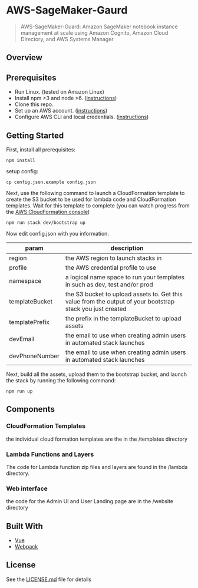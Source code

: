 # AWS-SageMaker-Gaurd

> AWS-SageMaker-Guard: Amazon SageMaker notebook instance management at scale using Amazon Cognito, Amazon Cloud Directory, and AWS Systems Manager

## Overview

## Prerequisites

- Run Linux. (tested on Amazon Linux)
- Install npm >3 and node >6. ([instructions](https://nodejs.org/en/download/))
- Clone this repo.
- Set up an AWS account. ([instructions](https://AWS.amazon.com/free/?sc_channel=PS&sc_campaign=acquisition_US&sc_publisher=google&sc_medium=cloud_computing_b&sc_content=AWS_account_bmm_control_q32016&sc_detail=%2BAWS%20%2Baccount&sc_category=cloud_computing&sc_segment=102882724242&sc_matchtype=b&sc_country=US&s_kwcid=AL!4422!3!102882724242!b!!g!!%2BAWS%20%2Baccount&ef_id=WS3s1AAAAJur-Oj2:20170825145941:s))
- Configure AWS CLI and local credentials. ([instructions](http://docs.AWS.amazon.com/cli/latest/userguide/cli-chap-welcome.html))  

## Getting Started
First, install all prerequisites:
```shell
npm install 
```

setup config:
```shell 
cp config.json.example config.json
```

Next, use the following command to launch a CloudFormation template to create the S3 bucket to be used for lambda code and CloudFormation templates. Wait for this template to complete (you can watch progress from the [AWS CloudFormation console](https://console.AWS.amazon.com/cloudformation/home))  
```shell
npm run stack dev/bootstrap up
```

Now edit config.json with you information.

| param | description | 
|-------|-------------|
|region | the AWS region to launch stacks in |
|profile| the AWS credential profile to use |
|namespace| a logical name space to run your templates in such as dev, test and/or prod |
|templateBucket | the S3 bucket to upload assets to. Get this value from the output of your bootstrap stack you just created |
|templatePrefix | the prefix in the templateBucket to upload assets |
|devEmail | the email to use when creating admin users in automated stack launches |
|devPhoneNumber | the email to use when creating admin users in automated stack launches |

Next, build all the assets, upload them to the bootstrap bucket, and launch the stack by running the following command:
```shell
npm run up
```

## Components
### CloudFormation Templates
the individual cloud formation templates are the in the /templates directory

### Lambda Functions and Layers
The code for Lambda function zip files and layers are found in the /lambda directory.

### Web interface
the code for the Admin UI and User Landing page are in the /website directory

## Built With

* [Vue](https://vuejs.org/) 
* [Webpack](https://webpack.github.io/)

## License
See the [LICENSE.md](LICENSE.md) file for details
